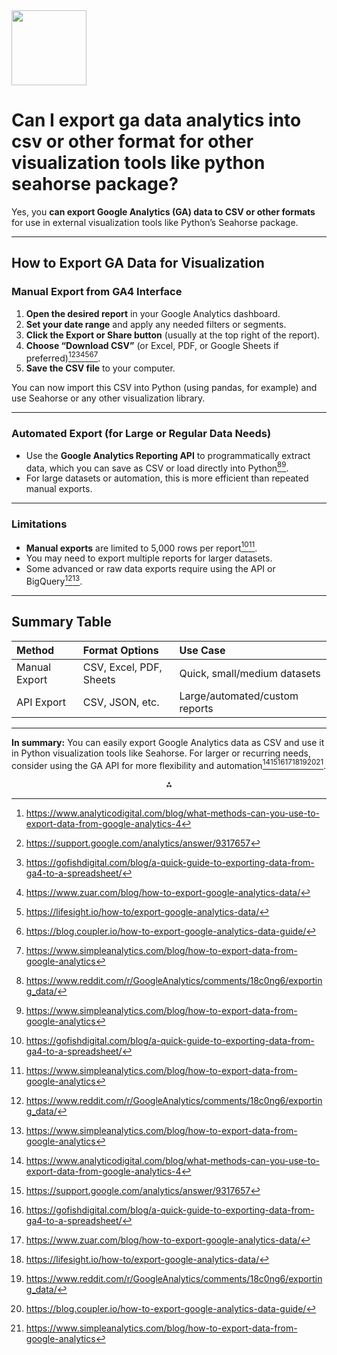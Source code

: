 <img src="https://r2cdn.perplexity.ai/pplx-full-logo-primary-dark%402x.png" class="logo" width="120"/>

# Can I export ga data analytics into csv or other format for other visualization tools like python seahorse package?

Yes, you **can export Google Analytics (GA) data to CSV or other formats** for use in external visualization tools like Python’s Seahorse package.

---

## **How to Export GA Data for Visualization**

### **Manual Export from GA4 Interface**

1. **Open the desired report** in your Google Analytics dashboard.
2. **Set your date range** and apply any needed filters or segments.
3. **Click the Export or Share button** (usually at the top right of the report).
4. **Choose “Download CSV”** (or Excel, PDF, or Google Sheets if preferred)[^1][^2][^4][^5][^6][^8][^9].
5. **Save the CSV file** to your computer.

You can now import this CSV into Python (using pandas, for example) and use Seahorse or any other visualization library.

---

### **Automated Export (for Large or Regular Data Needs)**

- Use the **Google Analytics Reporting API** to programmatically extract data, which you can save as CSV or load directly into Python[^7][^9].
- For large datasets or automation, this is more efficient than repeated manual exports.

---

### **Limitations**

- **Manual exports** are limited to 5,000 rows per report[^4][^9].
- You may need to export multiple reports for larger datasets.
- Some advanced or raw data exports require using the API or BigQuery[^7][^9].

---

## **Summary Table**

| Method | Format Options | Use Case |
| :-- | :-- | :-- |
| Manual Export | CSV, Excel, PDF, Sheets | Quick, small/medium datasets |
| API Export | CSV, JSON, etc. | Large/automated/custom reports |


---

**In summary:**
You can easily export Google Analytics data as CSV and use it in Python visualization tools like Seahorse. For larger or recurring needs, consider using the GA API for more flexibility and automation[^1][^2][^4][^5][^6][^7][^8][^9].

<div style="text-align: center">⁂</div>

[^1]: https://www.analyticodigital.com/blog/what-methods-can-you-use-to-export-data-from-google-analytics-4

[^2]: https://support.google.com/analytics/answer/9317657

[^3]: https://support.google.com/analytics/answer/1038573

[^4]: https://gofishdigital.com/blog/a-quick-guide-to-exporting-data-from-ga4-to-a-spreadsheet/

[^5]: https://www.zuar.com/blog/how-to-export-google-analytics-data/

[^6]: https://lifesight.io/how-to/export-google-analytics-data/

[^7]: https://www.reddit.com/r/GoogleAnalytics/comments/18c0ng6/exporting_data/

[^8]: https://blog.coupler.io/how-to-export-google-analytics-data-guide/

[^9]: https://www.simpleanalytics.com/blog/how-to-export-data-from-google-analytics

